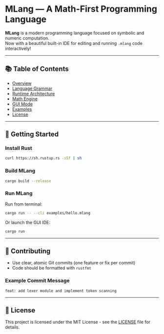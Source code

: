 # MLang — A Math-First Programming Language

**MLang** is a modern programming language focused on symbolic and numeric computation.  
Now with a beautiful built-in IDE for editing and running `.mlang` code interactively!

---

## 📚 Table of Contents

- [Overview](docs/overview.md)
- [Language Grammar](docs/grammar.md)
- [Runtime Architecture](docs/runtime.md)
- [Math Engine](docs/engine.md)
- [GUI Mode](docs/gui.md)
- [Examples](examples/)
- [License](LICENSE)

---

## 🚀 Getting Started

### Install Rust

```bash
curl https://sh.rustup.rs -sSf | sh
````

### Build MLang

```bash
cargo build --release
```

### Run MLang

Run from terminal:

```bash
cargo run -- --cli examples/hello.mlang
```

Or launch the GUI IDE:

```bash
cargo run
```

---

## 🧠 Contributing

* Use clear, atomic Git commits (one feature or fix per commit)
* Code should be formatted with `rustfmt`

### Example Commit Message

```
feat: add lexer module and implement token scanning
```

---

## 📄 License

This project is licensed under the MIT License - see the [LICENSE](LICENSE) file for details.